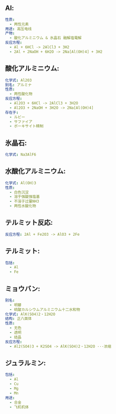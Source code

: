## Al:

```yaml
性质:
  - 两性元素
用途: 高压电线
产物:
  - 酸化アルミニウム & 氷晶石 融解塩電解
反应方程:
  - Al + 6HCl -> 2AlCl3 + 3H2
  - 2Al + 2NaOH + 6H2O -> 2Na[Al(OH)4] + 3H2

```

## 酸化アルミニウム:

```yaml
化学式: Al2O3
别名: アルミナ
性质:
  - 两性酸化物
反应方程:
  - Al2O3 + 6HCl -> 2AlCl3 + 3H2O
  - Al2O3 + 2NaOH + 3H2O -> 2Na[Al(OH)4]
存在于:
  - ルビー
  - サファイア
  - ボーキサイト精制

```

## 氷晶石:

```yaml
化学式: Na3AlF6

```

## 水酸化アルミニウム:

```yaml
化学式: Al(OH)3
性质:
  - 白色沉淀
  - 溶于强酸强塩基
  - 不溶于过量NH3
  - 两性水酸化物

```

## テルミット反応:

```yaml
反应方程: 2Al + Fe2O3 -> AlO3 + 2Fe

```

## テルミット:

```yaml
包括:
  - Al
  - Fe

```

## ミョウバン:

```yaml
别名:
  - 明礬
  - 硫酸カルシウムアルミニウム十二水和物
化学式: AlK(SO4)2・12H2O
结构: 正八面体
性质:
  - 无色
  - 透明
  - 结晶
反应方程:
  - Al2(SO4)3 + K2SO4 -> AlK(SO4)2・12H2O ···浓缩

```

## ジュラルミン:

```yaml
包括:
  - Al
  - Cu
  - Mg
  - Mn
用途:
  - 合金
  - 飞机机体
```